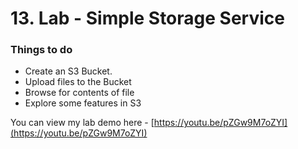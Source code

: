 # 13. Lab - Simple Storage Service

### Things to do

* Create an S3 Bucket.
* Upload files to the Bucket
* Browse for contents of file
* Explore some features in S3

You can view my lab demo here - [https://youtu.be/pZGw9M7oZYI](https://youtu.be/pZGw9M7oZYI)





